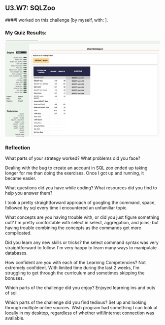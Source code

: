 ## U3.W7: SQLZoo

####I worked on this challenge [by myself, with: ].



### My Quiz Results:
<!-- Include the link to your image (saved in the imgs folder) to display it inline. -->
<img src="../imgs/sqlzoo_quiz.jpg" />




### Reflection

What parts of your strategy worked? What problems did you face?

Dealing with the bug to create an account in SQL zoo ended up taking longer for me than doing the exercises.  Once I got up and running, it became easier.  

What questions did you have while coding? What resources did you find to help you answer them?

I took a pretty straightforward approach of googling the command, space, followed by sql every time i encountered an unfamiliar topic.  

What concepts are you having trouble with, or did you just figure something out?
I'm pretty comfortable with select in select, aggregation, and joins; but having trouble combining the concepts as the commands get more complicated.  

Did you learn any new skills or tricks?
the select command syntax was very straightforward to follow.  I'm very happy to learn many ways to manipulate databases.

How confident are you with each of the Learning Competencies?
Not extremely confident.  With limited time during the last 2 weeks, I'm struggling to get through the curriculum and sometimes skipping the bonuses. 

Which parts of the challenge did you enjoy?
Enjoyed learning ins and outs of sql

Which parts of the challenge did you find tedious?
Set up and looking through multiple online sources.  Wish program had something I can look at locally in my desktop, regardless of whether wifi/internet connection was available.
